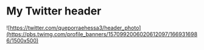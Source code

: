 # My Twitter header
![https://twitter.com/queporraehessa3/header_photo](https://pbs.twimg.com/profile_banners/1570992006020612097/1669316986/1500x500)
